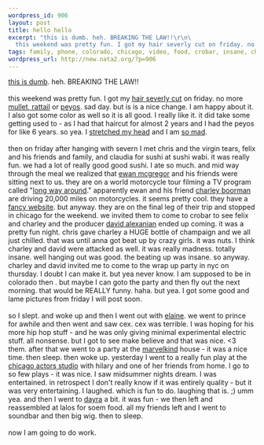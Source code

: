 ```yaml
--- 
wordpress_id: 906
layout: post
title: hello hello
excerpt: "this is dumb. heh. BREAKING THE LAW!!\r\n\
  this weekend was pretty fun. I got my hair severly cut on friday. no more "
tags: family, phone, colorado, chicago, video, food, crobar, insane, chris, girls, irc, experiment, nyc, sushi, nokia
wordpress_url: http://new.nata2.org/?p=906
---
```

<a href="http://boston.mirror-image.com/newsvideo/softwin/template.html?OAS_pos=SPONSOR2&amp;middle=072104_vws_worcester.wmv">this is dumb</a>. heh. BREAKING THE LAW!!<br/><br/>
this weekend was pretty fun. I got my <a href="http://www.nata2.info/?path=pictures%2Fmisc%2Fphone_camera%2Fphotolog&amp;img=1090631339-Nokia6600(186).jpg">hair severly cut</a> on friday. no more <a href="http://www.nata2.info/?path=pictures%2Fmisc%2Fphone_camera%2Fphotolog&amp;img=1090631429-Nokia6600(187).jpg">mullet, rattail</a> or <a href="http://www.nata2.info/?path=pictures%2Fmisc%2Fphone_camera%2Fphotolog&amp;img=1090627251-Nokia6600(184).jpg">peyos</a>. sad day.  but is is a nice change. I am happy about it. I also got some  color as well so it is all good. I really like it. it did take some getting used to - as I had that haircut for almost 2 years and I had the peyos for like 6 years. so yea. I <a href="http://www.nata2.info/?path=pictures%2Fmisc%2Fphone_camera%2Fphotolog&amp;img=1090848901-Nokia6600(198).jpg">stretched my head</a> and I am <a href="http://nata2.info/pictures/misc/phone_camera/nokia_6600/260720041006/Nokia6600(197).jpg">so mad</a>.<br/><br/>then on friday after hanging with severn I met chris and the virgin tears, felix and his friends and family, and claudia for sushi at sushi wabi. it was really fun. we had a lot of really good good sushi. I ate so much. and mid way through the meal we realized that <a href="http://www.imdb.com/name/nm0000191/">ewan mcgregor</a> and his friends were sitting next to us. they are on a world motorcycle tour filming a TV program called "<a href="http://www.imdb.com/title/tt0403778/">long way around</a>." apparently ewan and his friend <a href="http://www.imdb.com/name/nm0095564/">charley boorman</a> are driving  20,000 miles on motorcycles. it seems pretty cool. they have a <a href="http://www.longwayround.com/lwr.htm">fancy website</a>. but anyway. they are on the final leg of their trip and stopped in chicago for the weekend. we invited them to come to crobar to see felix and charley and the producer <a href="http://www.imdb.com/name/nm1256362/">david alexanian</a> ended up coming. it was a pretty fun night. chris gave charley a HUGE bottle of champaign and we all just chilled. that was until anna got beat up by crazy girls. it was nuts. I think charley and david were attacked as well. it was really madness. totally insane. well hanging out was good. the beating up was insane. so anyway. charley and david invited me to come to the wrap up party in nyc on thursday. I doubt I can make it. but yea never know. I am supposed to be in colorado then . but maybe I can goto the party and then fly out the next morning. that would be REALLY funny. haha. but yea. I got some good and lame pictures from friday I will post soon. <br/><br/>so I slept. and woke up and then I went out with <a href="http://elainepark.com/">elaine</a>. we went to prince for awhile and then went and saw cex. cex was terrible. I was hoping for his more hip hop stuff - and he was only giving minimal experimental electric stuff. all nonsense. but I got to see make believe and that was nice. <3 them. after that we went to a party at the <a href="http://marvelkind.com/">marvelkind</a> house - it was a nice time. then sleep. then woke up. yesterday I went to a really fun play at the <a href="http://www.actors-studio.net/">chicago actors studio</a> with hilary and one of her friends from home. I go to so few plays - it was nice. I saw midsummer nights dream. I was entertained. in retrospect I don't really know if it was entirely quality - but it was very entertaining. I laughed. which is fun to do. laughing that is. ;) umm yea. and then I went to <a href="http://nata2.info/pictures/misc/phone_camera/nokia_6600/260720041006/Nokia6600(189).jpg">dayra</a> a bit. it was fun - we then left and reassembled at lalos for soem food. all my friends left and I went to soundbar and then big wig. then to sleep. <br/><br/>now I am going to do work. 



